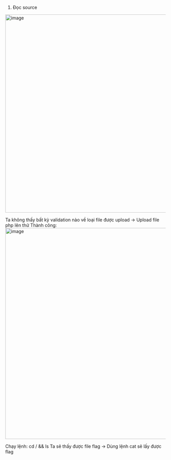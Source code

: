 1. Đọc source

<img width="620" alt="image" src="https://github.com/shinyluck/CBJS/assets/76943559/933d7a95-c21f-411e-8c95-683a3d17f048">

Ta không thấy bất kỳ validation nào về loại file được upload -> Upload file php lên thử 
Thành công: 
<img width="661" alt="image" src="https://github.com/shinyluck/CBJS/assets/76943559/12e7d328-b0c9-4e9d-a728-2d58d5d7863b">

Chạy lệnh:
    cd / && ls 
Ta sẽ thấy được file flag -> Dùng lệnh cat sẽ lấy được flag
